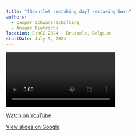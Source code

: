 ```yaml
---
title: "[Gauntlet restaking day] restaking-burn"
authors:
  - Caspar Schwarz-Schilling
  - Ansgar Dietrichs
location: EthCC 2024 - Brussels, Belgium
startDate: July 9, 2024
---
```


<video src="https://www.youtube.com/watch?v=xXqXoZbP_Ew"></video>

[Watch on YouTube](https://www.youtube.com/watch?v=xXqXoZbP_Ew)

[View slides on Google](https://docs.google.com/presentation/d/15AcMpgJtJgj4yasdc1qSPr7i3NX9eAyp3O4fWxYZk_c/view)

